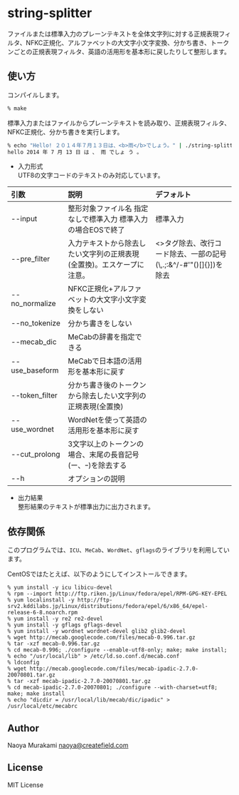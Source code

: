 # string-splitter

ファイルまたは標準入力のプレーンテキストを全体文字列に対する正規表現フィルタ、NFKC正規化、アルファベットの大文字小文字変換、分かち書き、トークンごとの正規表現フィルタ、英語の活用形を基本形に戻したりして整形します。

## 使い方
コンパイルします。

```bash
% make
```

標準入力またはファイルからプレーンテキストを読み取り、正規表現フィルタ、NFKC正規化、分かち書きを実行します。

```bash
% echo "Hello! ２０１４年７月１３日は、<b>雨</b>でしょう。" | ./string-splitter
hello 2014 年 7 月 13 日 は 、 雨 でしょ う 。
```

* 入力形式  
UTF8の文字コードのテキストのみ対応しています。

| 引数        | 説明       |デフォルト   |
|:-----------|:------------|:------------|
| --input | 整形対象ファイル名 指定なしで標準入力 標準入力の場合EOSで終了|標準入力|
| --pre_filter |入力テキストから除去したい文字列の正規表現(全置換)。エスケープに注意。|<>タグ除去、改行コード除去、一部の記号(\\,.;:&^/-#'"()[]{}])を除去|
| --no_normalize |NFKC正規化+アルファベットの大文字小文字変換をしない||
| --no_tokenize |分かち書きをしない||
| --mecab_dic |MeCabの辞書を指定できる||
| --use_baseform |MeCabで日本語の活用形を基本形に戻す||
| --token_filter |分かち書き後のトークンから除去したい文字列の正規表現(全置換)||
| --use_wordnet |WordNetを使って英語の活用形を基本形に戻す||
| --cut_prolong |3文字以上のトークンの場合、末尾の長音記号(ー、ｰ)を除去する||
| --h |オプションの説明||

* 出力結果  
整形結果のテキストが標準出力に出力されます。

## 依存関係
このプログラムでは、<code>ICU</code>、<code>MeCab</code>、<code>WordNet</code>、<code>gflags</code>のライブラリを利用しています。

CentOSではたとえば、以下のようにしてインストールできます。

```
% yum install -y icu libicu-devel
% rpm --import http://ftp.riken.jp/Linux/fedora/epel/RPM-GPG-KEY-EPEL
% yum localinstall -y http://ftp-srv2.kddilabs.jp/Linux/distributions/fedora/epel/6/x86_64/epel-release-6-8.noarch.rpm
% yum install -y re2 re2-devel
% yum install -y gflags gflags-devel
% yum install -y wordnet wordnet-devel glib2 glib2-devel
% wget http://mecab.googlecode.com/files/mecab-0.996.tar.gz
% tar -xzf mecab-0.996.tar.gz
% cd mecab-0.996; ./configure --enable-utf8-only; make; make install; 
% echo "/usr/local/lib" > /etc/ld.so.conf.d/mecab.conf
% ldconfig
% wget http://mecab.googlecode.com/files/mecab-ipadic-2.7.0-20070801.tar.gz
% tar -xzf mecab-ipadic-2.7.0-20070801.tar.gz
% cd mecab-ipadic-2.7.0-20070801; ./configure --with-charset=utf8; make; make install
% echo "dicdir = /usr/local/lib/mecab/dic/ipadic" > /usr/local/etc/mecabrc
```

## Author

Naoya Murakami naoya@createfield.com

## License

MIT License 

